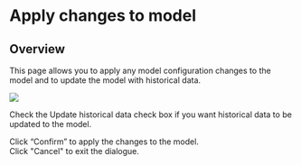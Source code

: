# Apply changes to model
## Overview
This page allows you to apply any model configuration changes to the model and to update the model with historical data.
<br/>

![](https://profitbasedocs.blob.core.windows.net/plannerimages/apply-model.JPG)

Check the Update historical data check box if you want historical data to be updated to the model.<br/>

Click “Confirm” to apply the changes to the model.<br/>
Click "Cancel" to exit the dialogue.

<br/>
